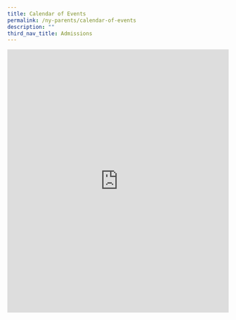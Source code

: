 ```yaml
---
title: Calendar of Events
permalink: /ny-parents/calendar-of-events
description: ""
third_nav_title: Admissions
---
```


<iframe src="https://calendar.google.com/calendar/embed?src=c_eoglto4ou3h4ocarcgt48420qc%40group.calendar.google.com&ctz=Asia%2FSingapore" style="border: 0" width="100%" height="600" frameborder="0" scrolling="no"></iframe>